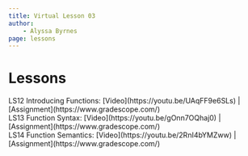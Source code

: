 ```yaml
---
title: Virtual Lesson 03
author:
    - Alyssa Byrnes
page: lessons
---
```


# Lessons
<div class="box link-page m-2 p-4">

<div class="plan Class"><span class="kind">LS12 </span>
<span class="title">Introducing Functions:</span>
[Video](https://youtu.be/UAqFF9e6SLs) | [Assignment](https://www.gradescope.com/)
</div>

<div class="plan Class"><span class="kind">LS13 </span>
<span class="title">Function Syntax:</span>
[Video](https://youtu.be/gOnn7OQhaj0) | [Assignment](https://www.gradescope.com/)
</div>

<div class="plan Class"><span class="kind">LS14 </span>
<span class="title">Function Semantics:</span>
[Video](https://youtu.be/2RnI4bYMZww) | [Assignment](https://www.gradescope.com/)
</div>

</div>

